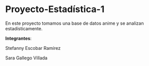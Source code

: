 # Proyecto-Estadística-1
En este proyecto tomamos una base de datos anime y se analizan estadísticamente.



**Integrantes**:


Stefanny Escobar Ramírez


Sara Gallego Villada

